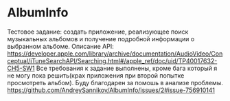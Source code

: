 # AlbumInfo
Тестовое задание: создать приложение, реализующее поиск музыкальных альбомов и получение подробной информации о выбранном альбоме.
Описание API: https://developer.apple.com/library/archive/documentation/AudioVideo/Conceptual/iTuneSearchAPI/Searching.html#/apple_ref/doc/uid/TP40017632-CH5-SW1
Все требования к задание выполнены, кроме бага который я не могу пока решить(крах приложения при второй попытке просмотреть альбом).
Буду благодарен за помошь в анализе проблемы.
https://github.com/AndreySannikov/AlbumInfo/issues/2#issue-756910141
